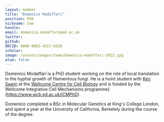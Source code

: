 ```yaml
---
layout: member
title: "Domenico Modaffari"
position: PhD
nickname: Sam
handle: 
email: domenico.modaffari@ed.ac.uk
twitter: 
github:
ORCID: 0000-0003-4317-0328
scholar: 
image: /assets/images/team/domenico-modaffari-2022.jpg
alum: false
---
```



Domenico Modaffari is a PhD student working on the role of local translation in the hyphal growth of filamentous fungi. He is a hoint student with [Ken Sawin](https://sawin.bio.ed.ac.uk) at the [Wellcome Centre for Cell Biology](https://www.wcb.ed.ac.uk) and is funded by the Wellcome Integrative Cell Mechanisms programme](https://www.wcb.ed.ac.uk/iCMPhD).

Domenico completed a BSc in Molecular Genetics at King's College London, and spent a year at the University of California, Berkelely during the course of the degree.
 
